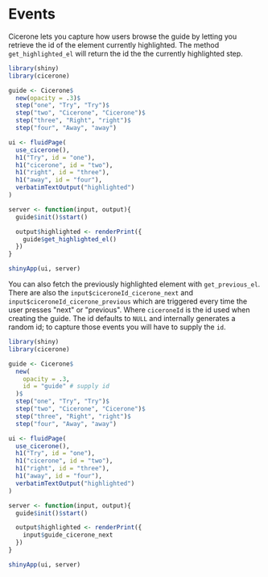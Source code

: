 # Events

Cicerone lets you capture how users browse the guide by letting you retrieve the id of the element currently highlighted. The method `get_highlighted_el` will return the id the the currently highlighted step.

```r
library(shiny)
library(cicerone)

guide <- Cicerone$
  new(opacity = .3)$
  step("one", "Try", "Try")$
  step("two", "Cicerone", "Cicerone")$
  step("three", "Right", "right")$
  step("four", "Away", "away")

ui <- fluidPage(
  use_cicerone(),
  h1("Try", id = "one"),
  h1("cicerone", id = "two"),
  h1("right", id = "three"),
  h1("away", id = "four"),
  verbatimTextOutput("highlighted")
)

server <- function(input, output){
  guide$init()$start()

  output$highlighted <- renderPrint({
    guide$get_highlighted_el()
  })
}

shinyApp(ui, server)
```

You can also fetch the previously highlighted element with `get_previous_el`. There are also the `input$ciceroneId_cicerone_next` and `input$ciceroneId_cicerone_previous` which are triggered every time the user presses "next" or "previous". Where `ciceroneId` is the id used when creating the guide. The id defaults to `NULL` and internally generates a random id; to capture those events you will have to supply the `id`.

```r
library(shiny)
library(cicerone)

guide <- Cicerone$
  new(
    opacity = .3, 
    id = "guide" # supply id
  )$
  step("one", "Try", "Try")$
  step("two", "Cicerone", "Cicerone")$
  step("three", "Right", "right")$
  step("four", "Away", "away")

ui <- fluidPage(
  use_cicerone(),
  h1("Try", id = "one"),
  h1("cicerone", id = "two"),
  h1("right", id = "three"),
  h1("away", id = "four"),
  verbatimTextOutput("highlighted")
)

server <- function(input, output){
  guide$init()$start()

  output$highlighted <- renderPrint({
    input$guide_cicerone_next
  })
}

shinyApp(ui, server)
```